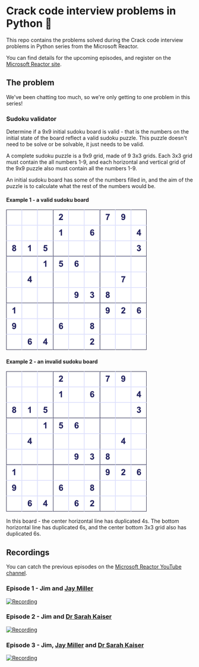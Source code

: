# Crack code interview problems in Python 🐍

This repo contains the problems solved during the Crack code interview problems in Python series from the Microsoft Reactor.

You can find details for the upcoming episodes, and register on the [Microsoft Reactor site](https://developer.microsoft.com/reactor/series/S-1111/).

## The problem

We've been chatting too much, so we're only getting to one problem in this series!

### Sudoku validator

Determine if a 9x9 initial sudoku board is valid - that is the numbers on the initial state of the board reflect a valid sudoku puzzle. This puzzle doesn't need to be solve or be solvable, it just needs to be valid.

A complete sudoku puzzle is a 9x9 grid, made of 9 3x3 grids. Each 3x3 grid must contain the all numbers 1-9, and each horizontal and vertical grid of the 9x9 puzzle also must contain all the numbers 1-9.

An initial sudoku board has some of the numbers filled in, and the aim of the puzzle is to calculate what the rest of the numbers would be.

#### Example 1 - a valid sudoku board

![A valid sudoku board](./sudoku/sudoku-1-valid.png)

#### Example 2 - an invalid sudoku board

![An invalid sudoku board](./sudoku/sudoku-1-invalid.png)

In this board - the center horizontal line has duplicated 4s. The bottom horizontal line has duplicated 6s, and the center bottom 3x3 grid also has duplicated 6s.

## Recordings

You can catch the previous episodes on the [Microsoft Reactor YouTube channel](https://www.youtube.com/@MicrosoftReactor).

### Episode 1 - Jim and [Jay Miller](https://twitter.com/kjaymiller)

[![Recording](https://img.youtube.com/vi/bUAYiqKP2II/0.jpg)](https://www.youtube.com/live/bUAYiqKP2II?feature=share)

### Episode 2 - Jim and [Dr Sarah Kaiser](https://mathstodon.xyz/@crazy4pi314)

[![Recording](https://img.youtube.com/vi/PI19epT_JZA/0.jpg)](https://www.youtube.com/live/PI19epT_JZA?feature=share)

### Episode 3 - Jim, [Jay Miller](https://twitter.com/kjaymiller) and [Dr Sarah Kaiser](https://mathstodon.xyz/@crazy4pi314)

[![Recording](https://img.youtube.com/vi/794Rpb9TjPo/0.jpg)](https://www.youtube.com/live/794Rpb9TjPo?feature=share)
